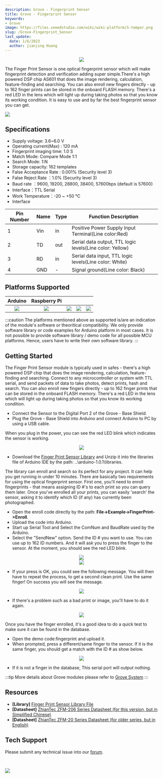 ```yaml
---
description: Grove - Fingerprint Sensor
title: Grove - Fingerprint Sensor
keywords:
- Grove
image: https://files.seeedstudio.com/wiki/wiki-platform/S-tempor.png
slug: /Grove-Fingerprint_Sensor
last_update:
  date: 1/6/2023
  author: jianjing Huang
---
```


<div align="center"><img width="{1000}" src="https://files.seeedstudio.com/wiki/Grove-Fingerprint_Sensor/img/Print_Sensor.jpg" /></div>

The Finger Print Sensor is one optical fingerprint sensor which will make fingerprint detection and verification adding super simple.There's a high powered DSP chip AS601 that does the image rendering, calculation, feature-finding and searching. You can also enroll new fingers directly - up to 162 finger prints can be stored in the onboard FLASH memory. There's a red LED in the lens which will light up during taking photos so that you know its working condition. It is easy to use and by far the best fingerprint sensor you can get.

<p style={{textAlign: 'center'}}><a href="https://www.seeedstudio.com/Grove-Fingerprint-Sensor-p-1424.html" target="_blank"><img src="https://files.seeedstudio.com/wiki/common/Get_One_Now_Banner.png" /></a></p>

Specifications
-------------

- Supply voltage: 3.6~6.0 V
- Operating current(Max) : 120 mA
- Fingerprint imaging time: 1.0 S
- Match Mode: Compare Mode 1:1
- Search Mode: 1:N
- Storage capacity: 162 templates
- False Acceptance Rate : 0.001% (Security level 3)
- False Reject Rate ：1.0% (Security level 3)
- Baud rate ：9600, 19200, 28800, 38400, 57600bps (default is 57600)
- Interface：TTL Serial
- Work Temperature：-20 ~ +50 ℃
- Interface

| Pin Number | Name | Type | Function Description                                     |
|------------|------|------|----------------------------------------------------------|
| 1          | Vin  | in   | Positive Power Supply Input Terminal(Line color:Red)     |
| 2          | TD   | out  | Serial data output, TTL logic levels(Line color: Yellow) |
| 3          | RD   | in   | Serial data input, TTL logic levels(Line color: White)   |
| 4          | GND  | -    | Signal ground(Line color: Black)                         |

Platforms Supported
-------------------

| Arduino                                                                                             | Raspberry Pi                                                                                             |                                                                                                 |                                                                                                          |                                                                                                    |
|-----------------------------------------------------------------------------------------------------|----------------------------------------------------------------------------------------------------------|-------------------------------------------------------------------------------------------------|---------------------------------------------------------------------------------------------------|----------------------------------------------------------------------------------------------------|
|<div align="center"><img width="{1000}" src="https://files.seeedstudio.com/wiki/wiki_english/docs/images/arduino_logo.jpg" /></div>|<div align="center"><img width="{1000}" src="https://files.seeedstudio.com/wiki/wiki_english/docs/images/raspberry_pi_logo.jpg" /></div> | <div align="center"><img width="{1000}" src="https://files.seeedstudio.com/wiki/wiki_english/docs/images/bbg_logo_n.jpg" /></div>| <div align="center"><img width="{1000}" src="https://files.seeedstudio.com/wiki/wiki_english/docs/images/wio_logo_n.jpg" /></div>| <div align="center"><img width="{1000}" src="https://files.seeedstudio.com/wiki/wiki_english/docs/images/linkit_logo_n.jpg" /></div>|

:::caution
The platforms mentioned above as supported is/are an indication of the module's software or theoritical compatibility. We only provide software library or code examples for Arduino platform in most cases. It is not possible to provide software library / demo code for all possible MCU platforms. Hence, users have to write their own software library.
:::

Getting Started
-------------

The Finger Print Sensor module is typically used in safes - there's a high powered DSP chip that does the image rendering, calculation, feature-finding and searching. Connect to any microcontroller or system with TTL serial, and send packets of data to take photos, detect prints, hash and search. You can also enroll new fingers directly - up to 162 finger prints that can be stored in the onboard FLASH memory. There's a red LED in the lens which will light up during taking photos so that you know its working condition.

- Connect the Sensor to the Digital Port 2 of the Grove - Base Shield.
- Plug the Grove - Base Shield into Arduino and connect Arduino to PC by using a USB cable.

When you plug in the power, you can see the red LED blink which indicates the sensor is working.

<div align="center"><img width="{1000}" src="https://files.seeedstudio.com/wiki/Grove-Fingerprint_Sensor/img/FingerPrint_Sensor1.jpg" /></div>

- Download the [Finger Print Sensor Library](https://files.seeedstudio.com/wiki/Grove-Fingerprint_Sensor/res/Fingerprint_library.rar) and Unzip it into the libraries file of Arduino IDE by the path: ..\\arduino-1.0.1\\libraries.

The library can enroll and search so its perfect for any project. It can help you get running in under 10 minutes. There are basically two requirements for using the optical fingerprint sensor. First one, you'll need to enroll fingerprints - that means assigning ID \#'s to each print so you can query them later. Once you've enrolled all your prints, you can easily 'search' the sensor, asking it to identify which ID (if any) has currently been photographed.

- Open the enroll code directly by the path: **File->Example->FingerPrint->Enroll**.
- Upload the code into Arduino.
- Start up Serial Tool and Select the ComNum and BaudRate used by the Arduino.
- Select the "SendNew" option. Send the ID \# you want to use. You can use up to 162 ID numbers. And it will ask you to press the finger to the sensor. At the moment, you should see the red LED blink.

<div align="center"><img width="{1000}" src="https://files.seeedstudio.com/wiki/Grove-Fingerprint_Sensor/img/FingerPrint_Sensor3.jpg" /></div>

<div align="center"><img width="{1000}" src="https://files.seeedstudio.com/wiki/Grove-Fingerprint_Sensor/img/Finger1.jpg" /></div>

- If your press is OK, you could see the following message. You will then have to repeat the process, to get a second clean print. Use the same finger! On success you will see the message.

<div align="center"><img width="{1000}" src="https://files.seeedstudio.com/wiki/Grove-Fingerprint_Sensor/img/Finger2.jpg" /></div>

- If there's a problem such as a bad print or image, you'll have to do it again.

<div align="center"><img width="{1000}" src="https://files.seeedstudio.com/wiki/Grove-Fingerprint_Sensor/img/Finger_Print_Score_2.jpg" /></div>

Once you have the finger enrolled, it's a good idea to do a quick test to make sure it can be found in the database.

- Open the demo code:fingerprint and upload it.
- When prompted, press a different/same finger to the sensor. If it is the same finger, you should get a match with the ID \# as show below.

<div align="center"><img width="{1000}" src="https://files.seeedstudio.com/wiki/Grove-Fingerprint_Sensor/img/Finger_Print_Score_3.jpg" /></div>

- If it is not a finger in the database, This serial port will output nothing.

:::tip
More details about Grove modules please refer to [Grove System](https://wiki.seeedstudio.com/Grove_System/)
:::

Resources
--------

- **[Library]** [Finger Print Sensor Library File](https://files.seeedstudio.com/wiki/Grove-Fingerprint_Sensor/res/Fingerprint_library.rar)
- **[Datasheet]** [ZhianTec ZFM-206 Series Datasheet (for this version, but in Simplified Chinese)](https://files.seeedstudio.com/wiki/Grove-Fingerprint_Sensor/res/ZFM206用户手册V2.1.pdf)
- **[Datasheet]** [ZhianTec ZFM-20 Series Datasheet (for older series, but in English)](https://files.seeedstudio.com/wiki/Grove-Fingerprint_Sensor/res/ZFM-user-manualV15.pdf)

<!-- This Markdown file was created from https://www.seeedstudio.com/wiki/Grove_-_Fingerprint_Sensor -->

## Tech Support

Please submit any technical issue into our [forum](https://forum.seeedstudio.com/).
<div>
  <br /><p style={{textAlign: 'center'}}><a href="https://www.seeedstudio.com/act-4.html?utm_source=wiki&utm_medium=wikibanner&utm_campaign=newproducts" target="_blank"><img src="https://files.seeedstudio.com/wiki/Wiki_Banner/new_product.jpg" /></a></p>
</div>
